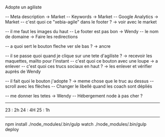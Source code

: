Adopte un agiliste

-- Meta description -> Market
-- Keywords -> Market
-- Google Analytics -> Market
-- c'est quoi ce "xebia-agile" dans le footer ? -> voir avec le market

-- il me faut les images du haut
-- Le footer est pas bon -> Wendy
-- le nom de domaine -> Faire les redirections

-- a quoi sert le bouton fleche ver sle bas ? -> ancre

-- il se passe quoi quand je clique sur une tete d'agiliste ? -> recevoir les maquettes, mailto pour l'instant
-- c'est quoi ce bouton avec une loupe -> a enlever
-- c'est quoi ces trucs sociaux en haut ? -> les enlever et vérifier auprès de Wendy


-- il fait quoi le bouton j'adopte ? -> meme chose que le truc au dessus
-- scroll avec les flèches
-- Changer le libellé quand les coach sont dépliés

-- me donner les tetes -> Wendy
-- Hébergement node à pas cher ?

************


23 : 2h
24 : 4H
25 : 1h



**********************
   npm install
   ./node_modules/.bin/gulp watch
   ./node_modules/.bin/gulp deploy